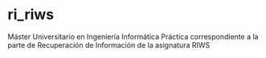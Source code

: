 # ri_riws
Máster Universitario en Ingeniería Informática
Práctica correspondiente a la parte de Recuperación de Información de la asignatura RIWS 
